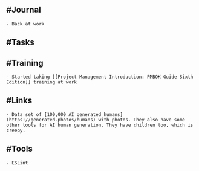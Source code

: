 ## #Journal
	- Back at work
## #Tasks
## #Training
	- Started taking [[Project Management Introduction: PMBOK Guide Sixth Edition]] training at work
## #Links
	- Data set of [100,000 AI generated humans](https://generated.photos/humans) with photos. They also have some other tools for AI human generation. They have children too, which is creepy.
## #Tools
	- ESLint
